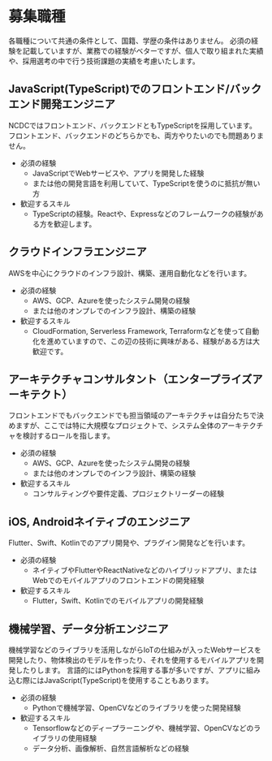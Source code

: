 # 募集職種

各職種について共通の条件として、国籍、学歴の条件はありません。
必須の経験を記載していますが、業務での経験がベターですが、個人で取り組まれた実績や、採用選考の中で行う技術課題の実績を考慮いたします。

## JavaScript(TypeScript)でのフロントエンド/バックエンド開発エンジニア

NCDCではフロントエンド、バックエンドともTypeScriptを採用しています。
フロントエンド、バックエンドのどちらかでも、両方やりたいのでも問題ありません。

- 必須の経験
  - JavaScriptでWebサービスや、アプリを開発した経験
  - または他の開発言語を利用していて、TypeScriptを使うのに抵抗が無い方
- 歓迎するスキル
  - TypeScriptの経験。Reactや、Expressなどのフレームワークの経験がある方を歓迎します。

## クラウドインフラエンジニア

AWSを中心にクラウドのインフラ設計、構築、運用自動化などを行います。

- 必須の経験
  - AWS、GCP、Azureを使ったシステム開発の経験
  - または他のオンプレでのインフラ設計、構築の経験
- 歓迎するスキル
  - CloudFormation, Serverless Framework, Terraformなどを使って自動化を進めていますので、この辺の技術に興味がある、経験がある方は大歓迎です。

## アーキテクチャコンサルタント（エンタープライズアーキテクト）

フロントエンドでもバックエンドでも担当領域のアーキテクチャは自分たちで決めますが、ここでは特に大規模なプロジェクトで、システム全体のアーキテクチャを検討するロールを指します。

- 必須の経験
  - AWS、GCP、Azureを使ったシステム開発の経験
  - または他のオンプレでのインフラ設計、構築の経験
- 歓迎するスキル
  - コンサルティングや要件定義、プロジェクトリーダーの経験

## iOS, Androidネイティブのエンジニア

Flutter、Swift、Kotlinでのアプリ開発や、プラグイン開発などを行います。

- 必須の経験
  - ネイティブやFlutterやReactNativeなどのハイブリッドアプリ、またはWebでのモバイルアプリのフロントエンドの開発経験
- 歓迎するスキル
  - Flutter，Swift、Kotlinでのモバイルアプリの開発経験

## 機械学習、データ分析エンジニア

機械学習などのライブラリを活用しながらIoTの仕組みが入ったWebサービスを開発したり、物体検出のモデルを作ったり、それを使用するモバイルアプリを開発したりします。
言語的にはPythonを採用する事が多いですが、アプリに組み込む際にはJavaScript(TypeScript)を使用することもあります。

- 必須の経験
  - Pythonで機械学習、OpenCVなどのライブラリを使った開発経験
- 歓迎するスキル
  - Tensorflowなどのディープラーニングや、機械学習、OpenCVなどのライブラリの使用経験
  - データ分析、画像解析、自然言語解析などの経験
